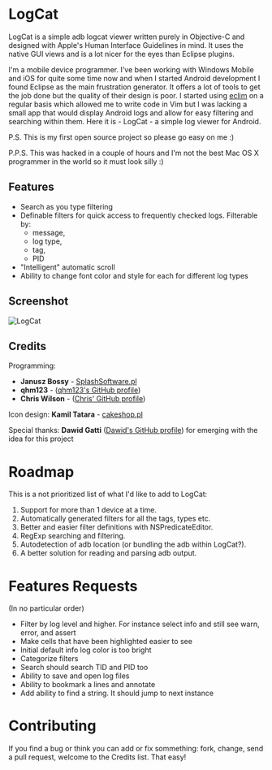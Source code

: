 LogCat
======

LogCat is a simple adb logcat viewer written purely in Objective-C and designed
with Apple's Human Interface Guidelines in mind. It uses the native GUI views
and is a lot nicer for the eyes than Eclipse plugins.

I'm a mobile device programmer. I've been working with Windows Mobile and iOS
for quite some time now and when I started Android development I found Eclipse
as the main frustration generator. It offers a lot of tools to get the job done
but the quality of their design is poor. I started using [eclim][eclim] on a regular
basis which allowed me to write code in Vim but I was lacking a small app that
would display Android logs and allow for easy filtering and searching within
them. Here it is - LogCat - a simple log viewer for Android.

P.S. This is my first open source project so please go easy on me :)

P.P.S. This was hacked in a couple of hours and I'm not the best Mac OS
X programmer in the world so it must look silly :)

Features
--------

* Search as you type filtering
* Definable filters for quick access to frequently checked logs. Filterable by:
	* message,
	* log type,
	* tag,
	* PID
* "Intelligent" automatic scroll
* Ability to change font color and style for each for different log types

Screenshot
----------

![LogCat](http://januszbossy.pl/LogCat.png "LogCat")

Credits
-------

Programming:

- **Janusz Bossy** - [SplashSoftware.pl][splash]
- **qhm123** - ([qhm123's GitHub profile][qhmgit])
- **Chris Wilson** - ([Chris' GitHub profile][cwgit])

Icon design: **Kamil Tatara** - [cakeshop.pl][cake]

Special thanks: **Dawid Gatti** ([Dawid's GitHub profile][dggit]) for emerging
with the idea for this project

Roadmap
=======

This is a not prioritized list of what I'd like to add to LogCat:

1. Support for more than 1 device at a time.
2. Automatically generated filters for all the tags, types etc.
3. Better and easier filter definitions with NSPredicateEditor.
4. RegExp searching and filtering.
5. Autodetection of adb location (or bundling the adb within LogCat?).
6. A better solution for reading and parsing adb output.

Features Requests
==================
(In no particular order)
* Filter by log level and higher. For instance select info and still see warn, error, and assert
* Make cells that have been highlighted easier to see
* Initial default info log color is too bright
* Categorize filters
* Search should search TID and PID too
* Ability to save and open log files
* Ability to bookmark a lines and annotate
* Add ability to find a string. It should jump to next instance

Contributing
============

If you find a bug or think you can add or fix sommething: fork, change, send
a pull request, welcome to the Credits list. That easy!

[eclim]: http://eclim.org "Eclim Homepage"
[splash]: http://splashsoftware.pl "SplashSoftware Homepage"
[cake]: http://cakeshop.pl "CakeShop"
[dggit]: https://github.com/dawidgatti "Dawid's GitHub Profile"
[cwgit]: https://github.com/yepher "Chris' GitHub profile"
[qhmgit]: https://github.com/qhm123 "qhm123's GitHub profile"
